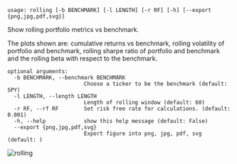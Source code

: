 ```
usage: rolling [-b BENCHMARK] [-l LENGTH] [-r RF] [-h] [--export {png,jpg,pdf,svg}]
```
Show rolling portfolio metrics vs benchmark.

The plots shown are: cumulative returns vs benchmark, rolling volatility of portfolio and benchmark,
rolling sharpe ratio of portfolio and benchmark and the rolling beta with respect to the benchmark.

```
optional arguments:
  -b BENCHMARK, --benchmark BENCHMARK
                        Choose a ticker to be the benchmark (default: SPY)
  -l LENGTH, --length LENGTH
                        Length of rolling window (default: 60)
  -r RF, --rf RF        Set risk free rate for calculations. (default: 0.001)
  -h, --help            show this help message (default: False)
  --export {png,jpg,pdf,svg}
                        Export figure into png, jpg, pdf, svg (default: )

```

![rolling](https://user-images.githubusercontent.com/46355364/153899037-6868418f-bb6b-402f-900c-bbe627093440.png)
